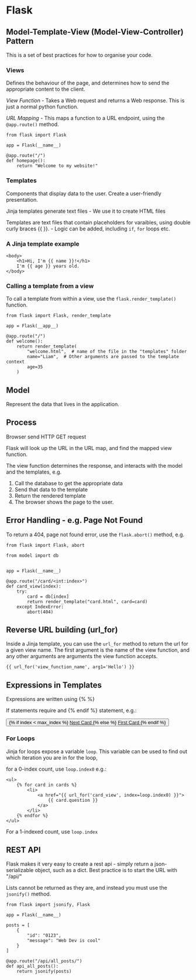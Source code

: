 # Flask

## Model-Template-View (Model-View-Controller) Pattern
This is a set of best practices for how to organise your code.

### Views
Defines the behaviour of the page, and determines how to send the appropriate content to the client.

*View Function* - Takes a Web request and returns a Web response. This is just a normal python function.

*URL Mapping* - This maps a function to a URL endpoint, using the `@app.route()` method.

```
from flask import Flask

app = Flask(__name__)

@app.route("/")
def homepage():
    return "Welcome to my website!"
```

### Templates
Components that display data to the user. Create a user-friendly presentation.

Jinja templates generate text files
    - We use it to create HTML files
    
Templates are text files that contain placeholders for varaibles, using double curly braces {{ }}.
    - Logic can be added, including `if`, `for` loops etc.
    
### A Jinja template example
<html>
    <head>
        <title>{{ name }}'s Page</title>
    </head>
    
    <body>
        <h1>Hi, I'm {{ name }}!</h1>
        I'm {{ age }} years old.
    </body>
</html>

### Calling a template from a view
To call a template from within a view, use the `flask.render_template()` function.

```
from flask import Flask, render_template

app = Flask(__app__)

@app.route("/")
def welcome():
    return render_template(
        "welcome.html",  # name of the file in the "templates" folder
        name="Liam",  # Other arguments are passed to the template context
        age=35
    )
```

## Model
Represent the data that lives in the application.


## Process
Browser send HTTP GET request

Flask will look up the URL in the URL map, and find the mapped view function.

The view function determines the response, and interacts with the model and the templates, e.g.
1. Call the database to get the appropriate data
2. Send that data to the template
3. Return the rendered template
4. The browser shows the page to the user.

## Error Handling - e.g. Page Not Found
To return a 404, page not found error, use the `flask.abort()` method, e.g.

```
from flask import Flask, abort

from model import db


app = Flask(__name__)

@app.route("/card/<int:index>")
def card_view(index):
    try:
        card = db[index]
        return render_template("card.html", card=card)
    except IndexError:
        abort(404)
```


## Reverse URL building (url_for)
Inside a Jinja template, you can use the `url_for` method to return the url for a given view name. The first argument is the name of the view function, and any other arguments are arguments the view function accepts.

```
{{ url_for('view_function_name', arg1='Hello') }}
```


## Expressions in Templates
Expressions are written using {% %}

If statements require and {% endif %} statement, e.g.:

<button>
    {% if index < max_index %}
        <a href="{{ url_for('card_view', index=index + 1) }}">
            Next Card
        </a>
    {% else %}
        <a href="{{ url_for('card_view', index=0) }}">
            First Card
        </a>
    {% endif %}
</button>

### For Loops
Jinja for loops expose a variable `loop`. This variable can be used to find out which iteration you are in for the loop, 

for a 0-index count, use `loop.index0` e.g.:

```
<ul>
    {% for card in cards %}
        <li>
            <a href="{{ url_for('card_view', index=loop.index0) }}">
                {{ card.question }}
            </a>
        </li>
    {% endfor %}
</ul>
``` 

For a 1-indexed count, use `loop.index`


## REST API
Flask makes it very easy to create a rest api - simply return a json-serializable object, such as a dict. Best practice is to start the URL with "/api/"

Lists cannot be returned as they are, and instead you must use the `jsonify()` method. 

```
from flask import jsonify, Flask

app = Flask(__name__)

posts = [
    {
        "id": "0123",
        "message": "Web Dev is cool"
    }
]

@app.route("/api/all_posts/")
def api_all_posts():
    return jsonify(posts)

```
